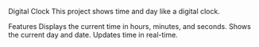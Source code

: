 Digital Clock
This project shows time and day like a digital clock.

Features
Displays the current time in hours, minutes, and seconds.
Shows the current day and date.
Updates time in real-time.
